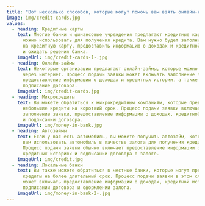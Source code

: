 ```yaml
---
title: "Вот несколько способов, которые могут помочь вам взять онлайн-кредит:"
image: img/credit-cards.jpg
values:
  - heading: Кредитные карты
    text: Многие банки и финансовые учреждения предлагают кредитные карты, которые
      можно использовать для получения кредита. Вам нужно будет заполнить заявку
      на кредитную карту, предоставить информацию о доходах и кредитной истории,
      и ожидать решения банка.
    imageUrl: img/credit-cards-1-.jpg
  - heading: Онлайн-займы
    text: Некоторые организации предлагают онлайн-займы, которые можно получить
      через интернет. Процесс подачи заявки может включать заполнение заявки,
      предоставление информации о доходах и кредитных истории, а также
      подписание договора.
    imageUrl: img/credit-cards.jpg
  - heading: Микрокредиты
    text: Вы можете обратиться к микрокредитным компаниям, которые предлагают
      небольшие кредиты на короткий срок. Процесс подачи заявки включает
      заполнение заявки, предоставление информации о доходах, кредитной истории
      и подписании договора.
    imageUrl: img/money-in-bank.jpg
  - heading: Автозаймы
    text: Если у вас есть автомобиль, вы можете получить автозайм, который позволяет
      вам использовать автомобиль в качестве залога для получения кредита.
      Процесс подачи заявки обычно включает предоставление информации о доходах,
      кредитных историях и подписании договора о залоге.
    imageUrl: img/credit.jpg
  - heading: Локальные банки
    text: Вы также можете обратиться в местные банки, которые могут предложить
      кредиты на более длительный срок. Процесс подачи заявки в этом случае
      может включать предоставление информации о доходах, кредитной истории,
      подписании договора и оформлении залога.
    imageUrl: img/money-in-bank-2-.jpg
---
```

